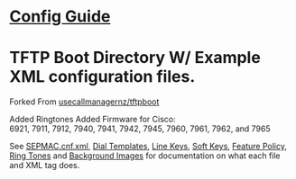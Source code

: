 # [Config Guide](https://docs.google.com/document/d/e/2PACX-1vQ9MsVxQbtMufW6UFprTqOE3U9xmLB-fCFm4m3tDBs1KOd_6DkHqBcZgymoo8dsDflXljCD6xXiTO3s/pub)

# TFTP Boot Directory W/ Example XML configuration files.
Forked From [usecallmanagernz/tftpboot](https://github.com/usecallmanagernz/tftpboot)

Added Ringtones
Added Firmware for Cisco: <br>
6921, 
7911, 7912, 7940, 7941, 7942, 7945, 
7960, 7961, 7962, and 7965

See [SEPMAC.cnf.xml](http://usecallmanager.nz/sepmac-cnf-xml.html),
[Dial Templates](http://usecallmanager.nz/dial-template-xml.html),
[Line Keys](http://usecallmanager.nz/line-keys-xml.html),
[Soft Keys](http://usecallmanager.nz/soft-keys-xml.html),
[Feature Policy](http://usecallmanager.nz/feature-policy-xml.html),
[Ring Tones](http://usecallmanager.nz/ring-list-xml.html) and
[Background Images](http://usecallmanager.nz/image-list-xml.html) for documentation on what each file and XML tag does.
